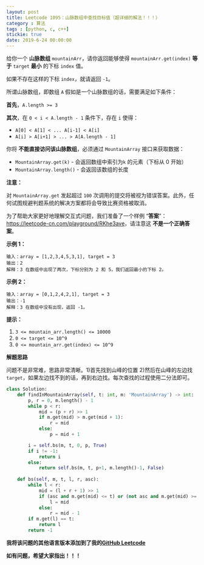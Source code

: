 ```yaml
---
layout: post
title: Leetcode 1095：山脉数组中查找目标值（超详细的解法！！！）
category : 算法
tags : [python, c, c++]
stickie: true
date: 2019-6-24 00:00:00
---
```


给你一个 **山脉数组** `mountainArr`，请你返回能够使得 `mountainArr.get(index)` **等于** `target` **最小** 的下标 `index` 值。

如果不存在这样的下标 `index`，就请返回 `-1`。

所谓山脉数组，即数组 `A` 假如是一个山脉数组的话，需要满足如下条件：

**首先**，`A.length >= 3`

**其次**，在 `0 < i < A.length - 1` 条件下，存在 `i` 使得：

- `A[0] < A[1] < ... A[i-1] < A[i]`
- `A[i] > A[i+1] > ... > A[A.length - 1]`

你将 **不能直接访问该山脉数组**，必须通过 `MountainArray` 接口来获取数据：

- `MountainArray.get(k)` - 会返回数组中索引为`k` 的元素（下标从 0 开始）
- `MountainArray.length()` - 会返回该数组的长度 

**注意：**

对 `MountainArray.get` 发起超过 `100` 次调用的提交将被视为错误答案。此外，任何试图规避判题系统的解决方案都将会导致比赛资格被取消。

为了帮助大家更好地理解交互式问题，我们准备了一个样例 “**答案**”：<https://leetcode-cn.com/playground/RKhe3ave>，请注意这 **不是一个正确答案**。 

**示例 1：**

```
输入：array = [1,2,3,4,5,3,1], target = 3
输出：2
解释：3 在数组中出现了两次，下标分别为 2 和 5，我们返回最小的下标 2。
```

**示例 2：**

```
输入：array = [0,1,2,4,2,1], target = 3
输出：-1
解释：3 在数组中没有出现，返回 -1。
```

**提示：**

1. `3 <= mountain_arr.length() <= 10000`
2. `0 <= target <= 10^9`
3. `0 <= mountain_arr.get(index) <= 10^9`

**解题思路**

问题不是非常难，思路非常清晰。1)首先找到山峰的位置 2)然后在山峰的左边找`target`，如果左边找不到的话，再到右边找。每次查找的过程使用二分法即可。

```python
class Solution:
    def findInMountainArray(self, t: int, m: 'MountainArray') -> int:
        p, r = 0, m.length() - 1
        while p < r:
            mid = (p + r) >> 1
            if m.get(mid) > m.get(mid + 1):
                r = mid
            else:
                p = mid + 1

        i = self.bs(m, t, 0, p, True)
        if i != -1:
            return i
        else:
            return self.bs(m, t, p+1, m.length()-1, False)
        
    def bs(self, m, t, l, r, asc):
        while l < r:
            mid = (l + r + 1) >> 1
            if (asc and m.get(mid) <= t) or (not asc and m.get(mid) >= t):
                l = mid
            else:
                r = mid - 1
        if m.get(l) == t:
            return l
        return -1
```

**我将该问题的其他语言版本添加到了我的[GitHub Leetcode](https://github.com/luliyucoordinate/Leetcode)**

**如有问题，希望大家指出！！！**
